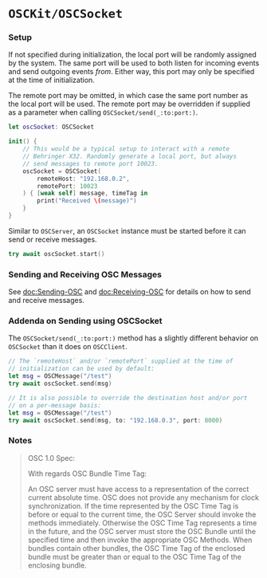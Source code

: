 # ``OSCKit/OSCSocket``

### Setup

If not specified during initialization, the local port will be randomly assigned by the system. The same port will be used to both listen for incoming events and send outgoing events _from_. Either way, this port may only be specified at the time of initialization.

The remote port may be omitted, in which case the same port number as the local port will be used. The remote port may be overridden if supplied as a parameter when calling ``OSCSocket/send(_:to:port:)``.

```swift
let oscSocket: OSCSocket

init() {
    // This would be a typical setup to interact with a remote
    // Behringer X32. Randomly generate a local port, but always
    // send messages to remote port 10023.
    oscSocket = OSCSocket(
        remoteHost: "192.168.0.2",
        remotePort: 10023
    ) { [weak self] message, timeTag in
        print("Received \(message)")
    }
}
```

Similar to ``OSCServer``, an ``OSCSocket`` instance must be started before it can send or receive messages.

```swift
try await oscSocket.start()
```

### Sending and Receiving OSC Messages

See <doc:Sending-OSC> and <doc:Receiving-OSC> for details on how to send and receive messages.

### Addenda on Sending using OSCSocket

The ``OSCSocket/send(_:to:port:)`` method has a slightly different behavior on ``OSCSocket`` than it does on ``OSCClient``.

```swift
// The `remoteHost` and/or `remotePort` supplied at the time of
// initialization can be used by default:
let msg = OSCMessage("/test")
try await oscSocket.send(msg)

// It is also possible to override the destination host and/or port
// on a per-message basis:
let msg = OSCMessage("/test")
try await oscSocket.send(msg, to: "192.168.0.3", port: 8000)
```

### Notes

> OSC 1.0 Spec:
>
> With regards OSC Bundle Time Tag:
>
> An OSC server must have access to a representation of the correct current absolute time. OSC
> does not provide any mechanism for clock synchronization. If the time represented by the OSC
> Time Tag is before or equal to the current time, the OSC Server should invoke the methods
> immediately. Otherwise the OSC Time Tag represents a time in the future, and the OSC server
> must store the OSC Bundle until the specified time and then invoke the appropriate OSC
> Methods. When bundles contain other bundles, the OSC Time Tag of the enclosed bundle must be
> greater than or equal to the OSC Time Tag of the enclosing bundle.
